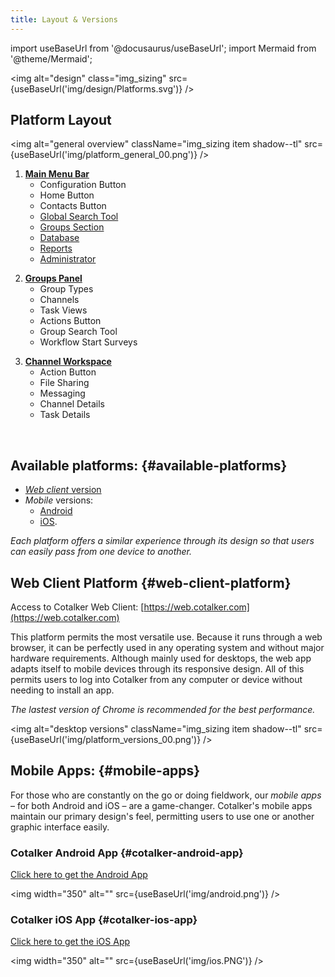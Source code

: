 ```yaml
---
title: Layout & Versions
---
```

import useBaseUrl from '@docusaurus/useBaseUrl'; 
import Mermaid from '@theme/Mermaid';


<img alt="design" class="img_sizing" src={useBaseUrl('img/design/Platforms.svg')} />


<div className="alert alert--secondary">
<div className="container">
<div className="row">
<div className="col col--12">

## Platform Layout

<img alt="general overview" className="img_sizing item shadow--tl" src={useBaseUrl('img/platform_general_00.png')} />
<br/>

</div>
</div>

<div className="row">
<div className="col col--4">

1. [**Main Menu Bar**](/docs/documentation/client/main_menu)
    - Configuration Button
    - Home Button
    - Contacts Button
    - [Global Search Tool](/docs/documentation/client/client_search#global-search)
    - [Groups Section](/docs/documentation/client/groups_channels)
    - [Database](/docs/documentation/client/database)
    - [Reports](/docs/documentation/client/reports)
    - [Administrator](/docs/documentation/admin/admin_overview)

</div>
<div className="col col--4">

2. [**Groups Panel**](/docs/documentation/client/groups)
    - Group Types
    - Channels
    - Task Views
    - Actions Button
    - Group Search Tool
    - Workflow Start Surveys

</div>
<div className="col col--4">

3. [**Channel Workspace**](/docs/documentation/client/channels)
    - Action Button
    - File Sharing
    - Messaging
    - Channel Details
    - Task Details

</div>

</div>

</div>
</div>
<br/>


## Available platforms: {#available-platforms}
- [*Web client* version](#web-client-platform) 
- *Mobile* versions:
  - [Android](#mobile-apps)
  - [iOS](#cotalker-ios-app). 
  
_Each platform offers a similar experience through its design so that users can easily pass from one device to another._



## Web Client Platform {#web-client-platform}
Access to Cotalker Web Client: [https://web.cotalker.com](https://web.cotalker.com)

This platform permits the most versatile use. Because it runs through a web browser, it can be perfectly used in any operating system and without major hardware requirements. Although mainly used for desktops, the web app adapts itself to mobile devices through its responsive design. All of this permits users to log into Cotalker from any computer or device without needing to install an app.

*The lastest version of Chrome is recommended for the best performance.*

<img alt="desktop versions" className="img_sizing item shadow--tl" src={useBaseUrl('img/platform_versions_00.png')} />
<br/>




## Mobile Apps: {#mobile-apps}

For those who are constantly on the go or doing fieldwork, our _mobile apps_ – for both Android and iOS – are a game-changer. Cotalker's mobile apps maintain our primary design's feel, permitting users to use one or another graphic interface easily.


### Cotalker Android App {#cotalker-android-app}
[Click here to get the Android App](https://play.google.com/store/apps/details?id=com.cotalker.android)

<img width="350" alt="" src={useBaseUrl('img/android.png')} />

### Cotalker iOS App {#cotalker-ios-app}
[Click here to get the iOS App](https://apps.apple.com/cl/app/cotalker/id1121103618)

<img width="350" alt="" src={useBaseUrl('img/ios.PNG')} />
